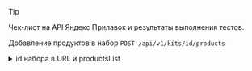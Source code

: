 > [!TIP]
> Чек-лист на API Яндекс Прилавок и результаты выполнения тестов.

Добавление продуктов в набор `POST /api/v1/kits/id/products`

<details><summary>id набора в URL и productsList</summary><br>

| № | Описание проверки                                      | ОР                                  | Статус | Ссылка на баг-репорт |
|:-:|--------------------------------------------------------|-------------------------------------|:------:|:--------------------:|
| 1 | [Добавить продукты в существующий набор](https://www.postman.com/forweb/workspace/lavka/request/34470293-fe784084-0c06-414a-b4be-b25ca66d6696?action=share&creator=34470293&ctx=documentation&active-environment=34470293-0f725035-fc11-4334-81d0-6ce0972fbef5)             | Код и статус ответа 200 ОК          | PASSED |                      |
|   |                                                        | Ошибок в структуре ответа нет       | PASSED |                      |
|   |                                                        | Продукты в набор добавлены          | PASSED |                      |
|   |                                                        | Появилась запись в БД               | PASSED |                      |
| 2 | Добавить продукты в несуществующий набор               | Код и статус ответа 404 Not found   | PASSED |                      |
| 3 | Передать productsList без массива в существующий набор | Код и статус ответа 400 Bad Request | FAILED | [BUG-87]()           |
| 4 | Отправить запрос с пустым JSON-ом                      | Код и статус ответа 400 Bad Request | FAILED | [BUG-51]()           |

---
